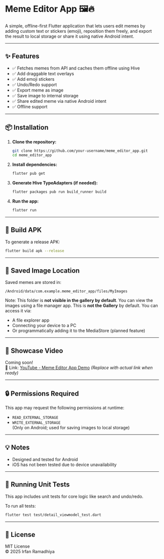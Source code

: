 # Meme Editor App 🖼️🔥

A simple, offline-first Flutter application that lets users edit memes by adding custom text or stickers (emoji), reposition them freely, and export the result to local storage or share it using native Android intent.

---

## ✨ Features

- ✅ Fetches memes from API and caches them offline using Hive
- ✅ Add draggable text overlays
- ✅ Add emoji stickers
- ✅ Undo/Redo support
- ✅ Export meme as image
- ✅ Save image to internal storage
- ✅ Share edited meme via native Android intent
- ✅ Offline support

---

## 📦 Installation

1. **Clone the repository:**
   ```bash
   git clone https://github.com/your-username/meme_editor_app.git
   cd meme_editor_app
   ```

2. **Install dependencies:**
   ```bash
   flutter pub get
   ```

3. **Generate Hive TypeAdapters (if needed):**
   ```bash
   flutter packages pub run build_runner build
   ```

4. **Run the app:**
   ```bash
   flutter run
   ```

---

## 📱 Build APK

To generate a release APK:
```bash
flutter build apk --release
```

---

## 📂 Saved Image Location

Saved memes are stored in:

```
/Android/data/com.example.meme_editor_app/files/MyImages
```
Note: This folder is **not visible in the gallery by default**. You can view the images using a file manager app.
This is **not the Gallery** by default. You can access it via:
- A file explorer app
- Connecting your device to a PC
- Or programmatically adding it to the MediaStore (planned feature)

---

## 🎥 Showcase Video

Coming soon!  
🚧 Link: [YouTube - Meme Editor App Demo](https://youtu.be/YOUR_VIDEO_ID) *(Replace with actual link when ready)*

---

## 🔒 Permissions Required

This app may request the following permissions at runtime:
- `READ_EXTERNAL_STORAGE`
- `WRITE_EXTERNAL_STORAGE`  
(Only on Android; used for saving images to local storage)

---

## 💡 Notes

- Designed and tested for Android
- iOS has not been tested due to device unavailability

---

## 🧪 Running Unit Tests

This app includes unit tests for core logic like search and undo/redo.

To run all tests:
```bash
flutter test test/detail_viewmodel_test.dart
```

---

## 📄 License

MIT License  
© 2025 Irfan Ramadhiya
